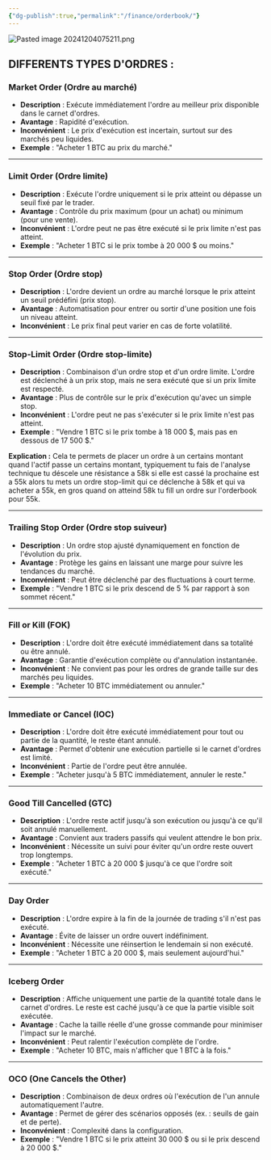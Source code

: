 ```yaml
---
{"dg-publish":true,"permalink":"/finance/orderbook/"}
---
```


![Pasted image 20241204075211.png](/img/user/Pasted%20image%2020241204075211.png)

## DIFFERENTS TYPES D'ORDRES : 

### **Market Order (Ordre au marché)**

- **Description** : Exécute immédiatement l'ordre au meilleur prix disponible dans le carnet d'ordres.
- **Avantage** : Rapidité d'exécution.
- **Inconvénient** : Le prix d'exécution est incertain, surtout sur des marchés peu liquides.
- **Exemple** : "Acheter 1 BTC au prix du marché."



---
### **Limit Order (Ordre limite)**

- **Description** : Exécute l'ordre uniquement si le prix atteint ou dépasse un seuil fixé par le trader.
- **Avantage** : Contrôle du prix maximum (pour un achat) ou minimum (pour une vente).
- **Inconvénient** : L'ordre peut ne pas être exécuté si le prix limite n'est pas atteint.
- **Exemple** : "Acheter 1 BTC si le prix tombe à 20 000 $ ou moins."
---
### **Stop Order (Ordre stop)**

- **Description** : L'ordre devient un ordre au marché lorsque le prix atteint un seuil prédéfini (prix stop).
- **Avantage** : Automatisation pour entrer ou sortir d'une position une fois un niveau atteint.
- **Inconvénient** : Le prix final peut varier en cas de forte volatilité.
---
### **Stop-Limit Order (Ordre stop-limite)**

- **Description** : Combinaison d'un ordre stop et d'un ordre limite. L'ordre est déclenché à un prix stop, mais ne sera exécuté que si un prix limite est respecté.
- **Avantage** : Plus de contrôle sur le prix d'exécution qu'avec un simple stop.
- **Inconvénient** : L'ordre peut ne pas s'exécuter si le prix limite n'est pas atteint.
- **Exemple** : "Vendre 1 BTC si le prix tombe à 18 000 $, mais pas en dessous de 17 500 $."

**Explication :** Cela te permets de placer un ordre à un certains montant quand l'actif passe un certains montant, typiquement tu fais de l'analyse technique tu déscele une  résistance a 58k si elle est cassé la prochaine est a 55k alors tu mets un ordre stop-limit qui ce déclenche à 58k et qui va acheter a 55k, en gros quand on atteind 58k tu fill un ordre sur l'orderbook pour 55k. 



- ---

### **Trailing Stop Order (Ordre stop suiveur)**

- **Description** : Un ordre stop ajusté dynamiquement en fonction de l'évolution du prix.
- **Avantage** : Protège les gains en laissant une marge pour suivre les tendances du marché.
- **Inconvénient** : Peut être déclenché par des fluctuations à court terme.
- **Exemple** : "Vendre 1 BTC si le prix descend de 5 % par rapport à son sommet récent."

---

### **Fill or Kill (FOK)**

- **Description** : L'ordre doit être exécuté immédiatement dans sa totalité ou être annulé.
- **Avantage** : Garantie d'exécution complète ou d'annulation instantanée.
- **Inconvénient** : Ne convient pas pour les ordres de grande taille sur des marchés peu liquides.
- **Exemple** : "Acheter 10 BTC immédiatement ou annuler."

---

### **Immediate or Cancel (IOC)**

- **Description** : L'ordre doit être exécuté immédiatement pour tout ou partie de la quantité, le reste étant annulé.
- **Avantage** : Permet d'obtenir une exécution partielle si le carnet d'ordres est limité.
- **Inconvénient** : Partie de l'ordre peut être annulée.
- **Exemple** : "Acheter jusqu'à 5 BTC immédiatement, annuler le reste."

---

### **Good Till Cancelled (GTC)**

- **Description** : L'ordre reste actif jusqu'à son exécution ou jusqu'à ce qu'il soit annulé manuellement.
- **Avantage** : Convient aux traders passifs qui veulent attendre le bon prix.
- **Inconvénient** : Nécessite un suivi pour éviter qu'un ordre reste ouvert trop longtemps.
- **Exemple** : "Acheter 1 BTC à 20 000 $ jusqu'à ce que l'ordre soit exécuté."

---

### **Day Order**

- **Description** : L'ordre expire à la fin de la journée de trading s'il n'est pas exécuté.
- **Avantage** : Évite de laisser un ordre ouvert indéfiniment.
- **Inconvénient** : Nécessite une réinsertion le lendemain si non exécuté.
- **Exemple** : "Acheter 1 BTC à 20 000 $, mais seulement aujourd'hui."

---

### **Iceberg Order**

- **Description** : Affiche uniquement une partie de la quantité totale dans le carnet d'ordres. Le reste est caché jusqu'à ce que la partie visible soit exécutée.
- **Avantage** : Cache la taille réelle d'une grosse commande pour minimiser l'impact sur le marché.
- **Inconvénient** : Peut ralentir l'exécution complète de l'ordre.
- **Exemple** : "Acheter 10 BTC, mais n'afficher que 1 BTC à la fois."

---

### **OCO (One Cancels the Other)**

- **Description** : Combinaison de deux ordres où l'exécution de l'un annule automatiquement l'autre.
- **Avantage** : Permet de gérer des scénarios opposés (ex. : seuils de gain et de perte).
- **Inconvénient** : Complexité dans la configuration.
- **Exemple** : "Vendre 1 BTC si le prix atteint 30 000 $ ou si le prix descend à 20 000 $."